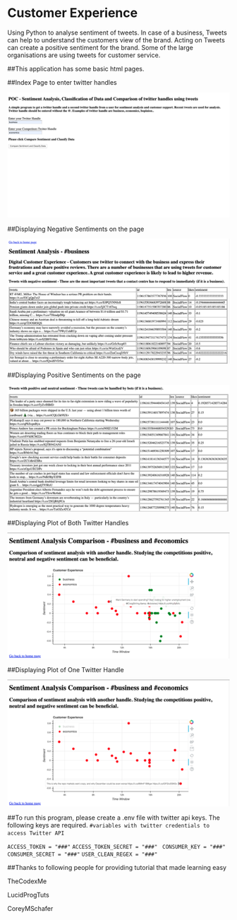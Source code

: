 # Customer Experience
Using Python to analyse sentiment of tweets. In case of a business, Tweets can help to understand the customers view of the brand. Acting on Tweets can create a positive sentiment for the brand. Some of the large organisations are using tweets for customer service. 

##This application has some basic html pages. 

##Index Page to enter twitter handles

<img src="img/BasicFormToFillInTwitterHandles.png" width="600px" >

##Displaying Negative Sentiments on the page

<img src="img/TweetsWithNegativeSentiments.png" width="600px" >

##Displaying Positive Sentiments on the page

<img src="img/TweetsWithPositiveSentiment.png" width="600px" >

##Displaying Plot of Both Twitter Handles

<img src="img/ScreenShotWithSentimentPlotOfBothTwitterHandles.png" width="600px" >

##Displaying Plot of One Twitter Handle

<img src="img/JustLookingAtOneTwitterHandle.png" width="600px" >

##To run this program, please create a .env file with twitter api keys. The following keys are required.
```#variables with twitter credentials to access Twitter API```

```ACCESS_TOKEN = "###"```
```ACCESS_TOKEN_SECRET = "###" ```
```CONSUMER_KEY = "###"```
```CONSUMER_SECRET = "###"```
```USER_CLEAN_REGEX = "###"```

##Thanks to following people for providing tutorial that made learning easy

TheCodexMe 

LucidProgTuts

CoreyMSchafer